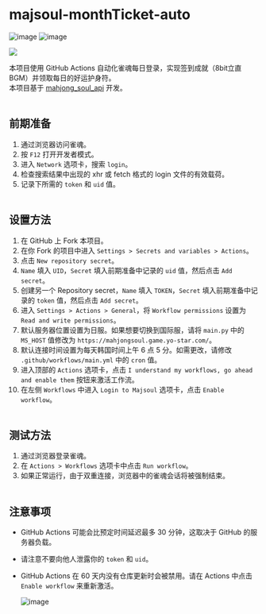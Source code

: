 # majsoul-monthTicket-auto
![image](https://github.com/4n3u/majsoul-monthTicket-auto/assets/167657823/89844790-9a47-40b7-8e65-ed07430f3917)
![image](https://github.com/4n3u/majsoul-monthTicket-auto/assets/167657823/720689fa-7237-4d85-8979-c3e768c7f1d9)

![](https://dcbadge.limes.pink/api/shield/245702966085025802?compact=true)

本项目使用 GitHub Actions 自动化雀魂每日登录，实现签到成就（8bit立直BGM）并领取每日的好运护身符。  
本项目基于 [mahjong_soul_api](https://github.com/MahjongRepository/mahjong_soul_api) 开发。
<br/><br/>
## 前期准备

1. 通过浏览器访问雀魂。
2. 按 `F12` 打开开发者模式。
3. 进入 `Network` 选项卡，搜索 `login`。
4. 检查搜索结果中出现的 xhr 或 fetch 格式的 login 文件的有效载荷。
5. 记录下所需的 `token` 和 `uid` 值。
<br/><br/>
## 设置方法

1. 在 GitHub 上 Fork 本项目。
2. 在你 Fork 的项目中进入 `Settings > Secrets and variables > Actions`。
3. 点击 `New repository secret`。
4. `Name` 填入 `UID`，`Secret` 填入前期准备中记录的 `uid` 值，然后点击 `Add secret`。
5. 创建另一个 Repository secret，`Name` 填入 `TOKEN`，`Secret` 填入前期准备中记录的 `token` 值，然后点击 `Add secret`。
6. 进入 `Settings > Actions > General`，将 `Workflow permissions` 设置为 `Read and write permissions`。
7. 默认服务器位置设置为日服。如果想要切换到国际服，请将 `main.py` 中的 `MS_HOST` 值修改为 `https://mahjongsoul.game.yo-star.com/`。
8. 默认连接时间设置为每天韩国时间上午 6 点 5 分。如需更改，请修改 `.github/workflows/main.yml` 中的 `cron` 值。
9. 进入顶部的 `Actions` 选项卡，点击 `I understand my workflows, go ahead and enable them` 按钮来激活工作流。
10. 在左侧 `Workflows` 中进入 `Login to Majsoul` 选项卡，点击 `Enable workflow`。
<br/><br/>
## 测试方法

1. 通过浏览器登录雀魂。
2. 在 `Actions > Workflows` 选项卡中点击 `Run workflow`。
3. 如果正常运行，由于双重连接，浏览器中的雀魂会话将被强制结束。
<br/><br/>
## 注意事项

- GitHub Actions 可能会比预定时间延迟最多 30 分钟，这取决于 GitHub 的服务器负载。
- 请注意不要向他人泄露你的 `token` 和 `uid`。
- GitHub Actions 在 60 天内没有仓库更新时会被禁用。请在 Actions 中点击 `Enable workflow` 来重新激活。

  ![image](https://github.com/4n3u/majsoul-monthTicket-auto/assets/167657823/87f5cd6f-b08a-409c-80b7-d822a224f1cc)